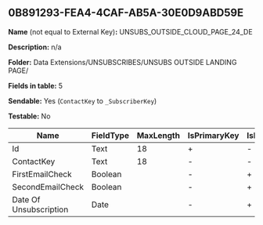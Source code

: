 ## 0B891293-FEA4-4CAF-AB5A-30E0D9ABD59E

**Name** (not equal to External Key)**:** UNSUBS_OUTSIDE_CLOUD_PAGE_24_DE

**Description:** n/a

**Folder:** Data Extensions/UNSUBSCRIBES/UNSUBS OUTSIDE LANDING PAGE/

**Fields in table:** 5

**Sendable:** Yes (`ContactKey` to `_SubscriberKey`)

**Testable:** No

| Name | FieldType | MaxLength | IsPrimaryKey | IsNullable | DefaultValue |
| --- | --- | --- | --- | --- | --- |
| Id | Text | 18 | + | - |  |
| ContactKey | Text | 18 | - | - |  |
| FirstEmailCheck | Boolean |  | - | + |  |
| SecondEmailCheck | Boolean |  | - | + |  |
| Date Of Unsubscription | Date |  | - | + |  |
